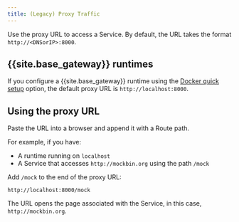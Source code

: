 ```yaml
---
title: (Legacy) Proxy Traffic
---
```

<!-- vale off -->
Use the proxy URL to access a Service. By default, the URL takes the
format `http://<DNSorIP>:8000`.

## {{site.base_gateway}} runtimes

If you configure a {{site.base_gateway}} runtime using the
[Docker quick setup](/konnect/legacy/getting-started/configure-runtime) option,
the default proxy URL is `http://localhost:8000`.

<!-- To change the default URL, see [link TBA].-->

## Using the proxy URL

Paste the URL into a browser and append it with a Route path.

For example, if you have:
* A runtime running on `localhost`
* A Service that accesses `http://mockbin.org` using the path `/mock`

Add `/mock` to the end of the proxy URL:

```
http://localhost:8000/mock
```

The URL opens the page associated with the Service, in this case,
`http://mockbin.org`.
